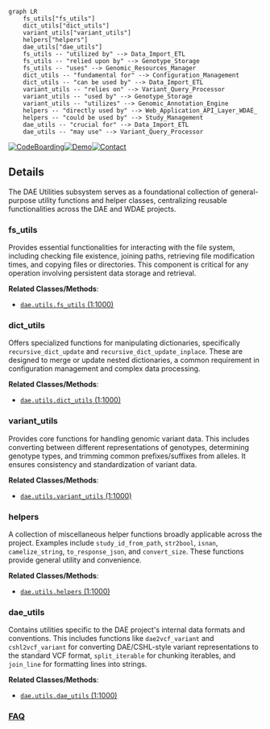 ```mermaid
graph LR
    fs_utils["fs_utils"]
    dict_utils["dict_utils"]
    variant_utils["variant_utils"]
    helpers["helpers"]
    dae_utils["dae_utils"]
    fs_utils -- "utilized by" --> Data_Import_ETL
    fs_utils -- "relied upon by" --> Genotype_Storage
    fs_utils -- "uses" --> Genomic_Resources_Manager
    dict_utils -- "fundamental for" --> Configuration_Management
    dict_utils -- "can be used by" --> Data_Import_ETL
    variant_utils -- "relies on" --> Variant_Query_Processor
    variant_utils -- "used by" --> Genotype_Storage
    variant_utils -- "utilizes" --> Genomic_Annotation_Engine
    helpers -- "directly used by" --> Web_Application_API_Layer_WDAE_
    helpers -- "could be used by" --> Study_Management
    dae_utils -- "crucial for" --> Data_Import_ETL
    dae_utils -- "may use" --> Variant_Query_Processor
```

[![CodeBoarding](https://img.shields.io/badge/Generated%20by-CodeBoarding-9cf?style=flat-square)](https://github.com/CodeBoarding/CodeBoarding)[![Demo](https://img.shields.io/badge/Try%20our-Demo-blue?style=flat-square)](https://www.codeboarding.org/demo)[![Contact](https://img.shields.io/badge/Contact%20us%20-%20contact@codeboarding.org-lightgrey?style=flat-square)](mailto:contact@codeboarding.org)

## Details

The DAE Utilities subsystem serves as a foundational collection of general-purpose utility functions and helper classes, centralizing reusable functionalities across the DAE and WDAE projects.

### fs_utils
Provides essential functionalities for interacting with the file system, including checking file existence, joining paths, retrieving file modification times, and copying files or directories. This component is critical for any operation involving persistent data storage and retrieval.


**Related Classes/Methods**:

- <a href="https://github.com/iossifovlab/gpf/dae/dae/utils/fs_utils.py#L1-L1000" target="_blank" rel="noopener noreferrer">`dae.utils.fs_utils` (1:1000)</a>


### dict_utils
Offers specialized functions for manipulating dictionaries, specifically `recursive_dict_update` and `recursive_dict_update_inplace`. These are designed to merge or update nested dictionaries, a common requirement in configuration management and complex data processing.


**Related Classes/Methods**:

- <a href="https://github.com/iossifovlab/gpf/dae/dae/utils/dict_utils.py#L1-L1000" target="_blank" rel="noopener noreferrer">`dae.utils.dict_utils` (1:1000)</a>


### variant_utils
Provides core functions for handling genomic variant data. This includes converting between different representations of genotypes, determining genotype types, and trimming common prefixes/suffixes from alleles. It ensures consistency and standardization of variant data.


**Related Classes/Methods**:

- <a href="https://github.com/iossifovlab/gpf/dae/dae/utils/variant_utils.py#L1-L1000" target="_blank" rel="noopener noreferrer">`dae.utils.variant_utils` (1:1000)</a>


### helpers
A collection of miscellaneous helper functions broadly applicable across the project. Examples include `study_id_from_path`, `str2bool`, `isnan`, `camelize_string`, `to_response_json`, and `convert_size`. These functions provide general utility and convenience.


**Related Classes/Methods**:

- <a href="https://github.com/iossifovlab/gpf/dae/dae/utils/helpers.py#L1-L1000" target="_blank" rel="noopener noreferrer">`dae.utils.helpers` (1:1000)</a>


### dae_utils
Contains utilities specific to the DAE project's internal data formats and conventions. This includes functions like `dae2vcf_variant` and `cshl2vcf_variant` for converting DAE/CSHL-style variant representations to the standard VCF format, `split_iterable` for chunking iterables, and `join_line` for formatting lines into strings.


**Related Classes/Methods**:

- <a href="https://github.com/iossifovlab/gpf/dae/dae/utils/dae_utils.py#L1-L1000" target="_blank" rel="noopener noreferrer">`dae.utils.dae_utils` (1:1000)</a>




### [FAQ](https://github.com/CodeBoarding/GeneratedOnBoardings/tree/main?tab=readme-ov-file#faq)